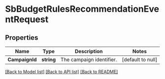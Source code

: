 # SbBudgetRulesRecommendationEventRequest

## Properties
Name | Type | Description | Notes
------------ | ------------- | ------------- | -------------
**CampaignId** | **string** | The campaign identifier. | [default to null]

[[Back to Model list]](../README.md#documentation-for-models) [[Back to API list]](../README.md#documentation-for-api-endpoints) [[Back to README]](../README.md)

